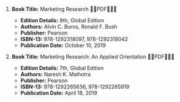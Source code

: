 1. **Book Title:** Marketing Research 🚨🚨PDF🚨🚨🚨
   - **Edition Details:** 9th, Global Edition
   - **Authors:** Alvin C. Burns, Ronald F. Bush
   - **Publisher:** Pearson
   - **ISBN-13:** 978-1292318097, 978-1292318042
   - **Publication Date:** October 10, 2019

2. **Book Title:** Marketing Research: An Applied Orientation 🚨🚨PDF🚨🚨🚨
   - **Edition Details:** 7th, Global Edition
   - **Authors:** Naresh K. Malhotra
   - **Publisher:** Pearson
   - **ISBN-13:** 978-1292265636, 978-1292265919 
   - **Publication Date:** April 18, 2019

